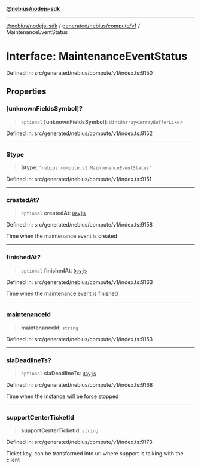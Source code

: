 [**@nebius/nodejs-sdk**](../../../../../README.md)

***

[@nebius/nodejs-sdk](../../../../../README.md) / [generated/nebius/compute/v1](../README.md) / MaintenanceEventStatus

# Interface: MaintenanceEventStatus

Defined in: src/generated/nebius/compute/v1/index.ts:9150

## Properties

### \[unknownFieldsSymbol\]?

> `optional` **\[unknownFieldsSymbol\]**: `Uint8Array`\<`ArrayBufferLike`\>

Defined in: src/generated/nebius/compute/v1/index.ts:9152

***

### $type

> **$type**: `"nebius.compute.v1.MaintenanceEventStatus"`

Defined in: src/generated/nebius/compute/v1/index.ts:9151

***

### createdAt?

> `optional` **createdAt**: [`Dayjs`](../../../../../runtime/protos/core/dayjs/classes/Dayjs.md)

Defined in: src/generated/nebius/compute/v1/index.ts:9158

Time when the maintenance event is created

***

### finishedAt?

> `optional` **finishedAt**: [`Dayjs`](../../../../../runtime/protos/core/dayjs/classes/Dayjs.md)

Defined in: src/generated/nebius/compute/v1/index.ts:9163

Time when the maintenance event is finished

***

### maintenanceId

> **maintenanceId**: `string`

Defined in: src/generated/nebius/compute/v1/index.ts:9153

***

### slaDeadlineTs?

> `optional` **slaDeadlineTs**: [`Dayjs`](../../../../../runtime/protos/core/dayjs/classes/Dayjs.md)

Defined in: src/generated/nebius/compute/v1/index.ts:9168

Time when the instance will be force stopped

***

### supportCenterTicketId

> **supportCenterTicketId**: `string`

Defined in: src/generated/nebius/compute/v1/index.ts:9173

Ticket key, can be transformed into url where support is talking with the client
